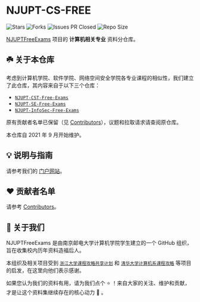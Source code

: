 # NJUPT-CS-FREE

![Stars](https://img.shields.io/github/stars/NJUPTFreeExams/NJUPT-CS-FREE.svg?style=for-the-badge)
![Forks](https://img.shields.io/github/forks/NJUPTFreeExams/NJUPT-CS-FREE.svg?style=for-the-badge)
![Issues PR Closed](https://img.shields.io/github/issues-pr-closed-raw/NJUPTFreeExams/NJUPT-CS-FREE.svg?style=for-the-badge)
![Repo Size](https://img.shields.io/github/repo-size/NJUPTFreeExams/NJUPT-CS-FREE.svg?style=for-the-badge)

[NJUPTFreeExams](https://njuptfreeexams.netlify.app/) 项目的 **计算机相关专业** 资料分仓库。

## :shamrock: 关于本仓库

考虑到计算机学院、软件学院、网络空间安全学院各专业课程的相似性，我们建立了此仓库，其内容来自于以下三个仓库：

- [`NJUPT-CST-Free-Exams`](https://github.com/NJUPTFreeExams/NJUPT-CS-Free-Exams)
- [`NJUPT-SE-Free-Exams`](https://github.com/NJUPTFreeExams/NJUPT-SE-Free-Exams)
- [`NJUPT-InfoSec-Free-Exams`](https://github.com/NJUPTFreeExams/NJUPT-InfoSec-Free-Exams)

原有贡献者名单已保留（见 [Contributors](https://github.com/NJUPTFreeExams/NJUPT-CS-FREE/graphs/contributors)），议题和拉取请求请查阅原仓库。

本仓库自 2021 年 9 月开始维护。

## :bulb: 说明与指南

请参考我们的 [门户网站](https://njuptfreeexams.netlify.app/intro/)。

## :heart: 贡献者名单

请参考 [Contributors](https://github.com/NJUPTFreeExams/NJUPT-CS-FREE/graphs/contributors)。

## :blue_book: 关于我们

NJUPTFreeExams 是由南京邮电大学计算机学院学生建立的一个 GitHub 组织，旨在收集校内历年资料造福后人。

本组织及相关项目受到 [`浙江大学课程攻略共享计划`](https://github.com/QSCTech/zju-icicles) 和 [`清华大学计算机系课程攻略`](https://github.com/PKUanonym/REKCARC-TSC-UHT) 等项目的启发，在这里向他们表示感谢。

如果您认为我们的资料有用，请为我们点个 :star: ！来自大家的关注、维护和贡献，才是让这个资料集继续存在的核心动力 :smiling_face_with_three_hearts: 。
